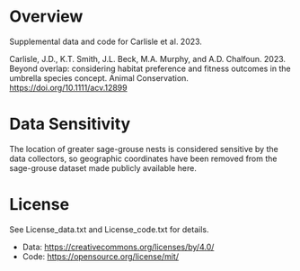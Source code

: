 # Overview
Supplemental data and code for Carlisle et al. 2023.

Carlisle, J.D., K.T. Smith, J.L. Beck, M.A. Murphy, and A.D. Chalfoun. 2023. Beyond overlap: considering habitat preference and fitness outcomes in the umbrella species concept. Animal Conservation. https://doi.org/10.1111/acv.12899

# Data Sensitivity
The location of greater sage-grouse nests is considered sensitive by the data
collectors, so geographic coordinates have been removed from the sage-grouse
dataset made publicly available here.

# License
See License_data.txt and License_code.txt for details.

- Data:  https://creativecommons.org/licenses/by/4.0/
- Code:  https://opensource.org/license/mit/
